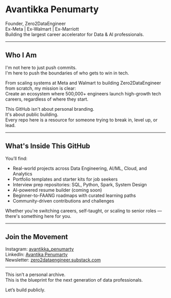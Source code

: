 # Avantikka Penumarty

Founder, Zero2DataEngineer  
Ex-Meta | Ex-Walmart | Ex-Marriott  
Building the largest career accelerator for Data & AI professionals.

---

## Who I Am

I'm not here to just push commits.  
I'm here to push the boundaries of who gets to win in tech.

From scaling systems at Meta and Walmart to building Zero2DataEngineer from scratch, my mission is clear:  
Create an ecosystem where 500,000+ engineers launch high-growth tech careers, regardless of where they start.

This GitHub isn't about personal branding.  
It's about public building.  
Every repo here is a resource for someone trying to break in, level up, or lead.

---

## What's Inside This GitHub

You’ll find:

- Real-world projects across Data Engineering, AI/ML, Cloud, and Analytics  
- Portfolio templates and starter kits for job seekers  
- Interview prep repositories: SQL, Python, Spark, System Design  
- AI-powered resume builder (coming soon)  
- Beginner-to-FAANG roadmaps with curated learning paths  
- Community-driven contributions and challenges  

Whether you're switching careers, self-taught, or scaling to senior roles — there's something here for you.

---

## Join the Movement

Instagram: [avantikka_penumarty](https://instagram.com/avantikka_penumarty)  
LinkedIn: [Avantika Penumarty](https://www.linkedin.com/in/avantikap/)  
Newsletter: [zero2dataengineer.substack.com](https://zero2dataengineer.substack.com)

---

This isn’t a personal archive.  
This is the blueprint for the next generation of data professionals.

Let’s build publicly.
